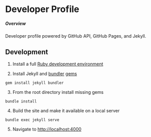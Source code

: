 # Developer Profile

##### Overview

Developer profile powered by GitHub API, GitHub Pages, and Jekyll.

## Development

1. Install a full [Ruby development environment](https://jekyllrb.com/docs/installation/)

2. Install Jekyll and [bundler](https://jekyllrb.com/docs/ruby-101/#bundler) [gems](https://jekyllrb.com/docs/ruby-101/#gems)

```
gem install jekyll bundler
```

3. From the root directory install missing gems

```
bundle install
```

4. Build the site and make it available on a local server

```
bundle exec jekyll serve
```

5. Navigate to [http://localhost:4000](http://localhost:4000)
